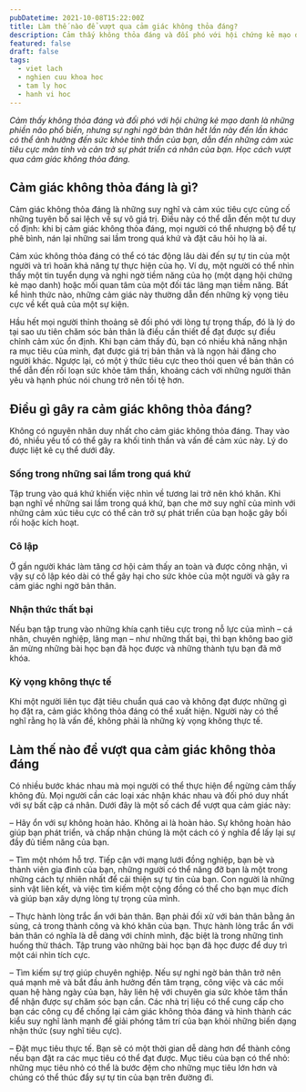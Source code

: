 ```yaml
---
pubDatetime: 2021-10-08T15:22:00Z
title: Làm thế nào để vượt qua cảm giác không thỏa đáng?
description: Cảm thấy không thỏa đáng và đối phó với hội chứng kẻ mạo danh là những phiền não phổ biến, nhưng sự nghi ngờ bản thân hết lần này đến lần khác có thể ảnh hưởng đến sức khỏe tinh thần của bạn, dẫn đến.
featured: false
draft: false
tags:
  - viet lach
  - nghien cuu khoa hoc
  - tam ly hoc
  - hanh vi hoc
---
```


_Cảm thấy không thỏa đáng và đối phó với hội chứng kẻ mạo danh là những phiền não phổ biến, nhưng sự nghi ngờ bản thân hết lần này đến lần khác có thể ảnh hưởng đến sức khỏe tinh thần của bạn, dẫn đến những cảm xúc tiêu cực mãn tính và cản trở sự phát triển cá nhân của bạn. Học cách vượt qua cảm giác không thỏa đáng._

## Cảm giác không thỏa đáng là gì?

Cảm giác không thỏa đáng là những suy nghĩ và cảm xúc tiêu cực củng cố những tuyên bố sai lệch về sự vô giá trị. Điều này có thể dẫn đến một tư duy cố định: khi bị cảm giác không thỏa đáng, mọi người có thể nhượng bộ để tự phê bình, nán lại những sai lầm trong quá khứ và đặt câu hỏi họ là ai.

Cảm xúc không thỏa đáng có thể có tác động lâu dài đến sự tự tin của một người và trì hoãn khả năng tự thực hiện của họ. Ví dụ, một người có thể nhìn thấy một tin tuyển dụng và nghi ngờ tiềm năng của họ (một dạng hội chứng kẻ mạo danh) hoặc mối quan tâm của một đối tác lãng mạn tiềm năng. Bất kể hình thức nào, những cảm giác này thường dẫn đến những kỳ vọng tiêu cực về kết quả của một sự kiện.

Hầu hết mọi người thỉnh thoảng sẽ đối phó với lòng tự trọng thấp, đó là lý do tại sao ưu tiên chăm sóc bản thân là điều cần thiết để đạt được sự điều chỉnh cảm xúc ổn định. Khi bạn cảm thấy đủ, bạn có nhiều khả năng nhận ra mục tiêu của mình, đạt được giá trị bản thân và là ngọn hải đăng cho người khác. Ngược lại, có một ý thức tiêu cực theo thói quen về bản thân có thể dẫn đến rối loạn sức khỏe tâm thần, khoảng cách với những người thân yêu và hạnh phúc nói chung trở nên tồi tệ hơn.

## Điều gì gây ra cảm giác không thỏa đáng?

Không có nguyên nhân duy nhất cho cảm giác không thỏa đáng. Thay vào đó, nhiều yếu tố có thể gây ra khối tinh thần và vấn đề cảm xúc này. Lý do được liệt kê cụ thể dưới đây.

### Sống trong những sai lầm trong quá khứ

Tập trung vào quá khứ khiến việc nhìn về tương lai trở nên khó khăn. Khi bạn nghĩ về những sai lầm trong quá khứ, bạn che mờ suy nghĩ của mình với những cảm xúc tiêu cực có thể cản trở sự phát triển của bạn hoặc gây bối rối hoặc kích hoạt.

### Cô lập

Ở gần người khác làm tăng cơ hội cảm thấy an toàn và được công nhận, vì vậy sự cô lập kéo dài có thể gây hại cho sức khỏe của một người và gây ra cảm giác nghi ngờ bản thân.

### Nhận thức thất bại

Nếu bạn tập trung vào những khía cạnh tiêu cực trong nỗ lực của mình – cá nhân, chuyên nghiệp, lãng mạn – như những thất bại, thì bạn không bao giờ ăn mừng những bài học bạn đã học được và những thành tựu bạn đã mở khóa.

### Kỳ vọng không thực tế

Khi một người liên tục đặt tiêu chuẩn quá cao và không đạt được những gì họ đặt ra, cảm giác không thỏa đáng có thể xuất hiện. Người này có thể nghĩ rằng họ là vấn đề, không phải là những kỳ vọng không thực tế.

## Làm thế nào để vượt qua cảm giác không thỏa đáng

Có nhiều bước khác nhau mà mọi người có thể thực hiện để ngừng cảm thấy không đủ. Mọi người cần các loại xác nhận khác nhau và đối phó duy nhất với sự bất cập cá nhân. Dưới đây là một số cách để vượt qua cảm giác này:

– Hãy ổn với sự không hoàn hảo. Không ai là hoàn hảo. Sự không hoàn hảo giúp bạn phát triển, và chấp nhận chúng là một cách có ý nghĩa để lấy lại sự đầy đủ tiềm năng của bạn.

– Tìm một nhóm hỗ trợ. Tiếp cận với mạng lưới đồng nghiệp, bạn bè và thành viên gia đình của bạn, những người có thể nâng đỡ bạn là một trong những cách tự nhiên nhất để cải thiện sự tự tin của bạn. Con người là những sinh vật liên kết, và việc tìm kiếm một cộng đồng có thể cho bạn mục đích và giúp bạn xây dựng lòng tự trọng của mình.

– Thực hành lòng trắc ẩn với bản thân. Bạn phải đối xử với bản thân bằng ân sủng, cả trong thành công và khó khăn của bạn. Thực hành lòng trắc ẩn với bản thân có nghĩa là dễ dàng với chính mình, đặc biệt là trong những tình huống thử thách. Tập trung vào những bài học bạn đã học được để duy trì một cái nhìn tích cực.

– Tìm kiếm sự trợ giúp chuyên nghiệp. Nếu sự nghi ngờ bản thân trở nên quá mạnh mẽ và bắt đầu ảnh hưởng đến tâm trạng, công việc và các mối quan hệ hàng ngày của bạn, hãy liên hệ với chuyên gia sức khỏe tâm thần để nhận được sự chăm sóc bạn cần. Các nhà trị liệu có thể cung cấp cho bạn các công cụ để chống lại cảm giác không thỏa đáng và hình thành các kiểu suy nghĩ lành mạnh để giải phóng tâm trí của bạn khỏi những biến dạng nhận thức (suy nghĩ tiêu cực).

– Đặt mục tiêu thực tế. Bạn sẽ có một thời gian dễ dàng hơn để thành công nếu bạn đặt ra các mục tiêu có thể đạt được. Mục tiêu của bạn có thể nhỏ: những mục tiêu nhỏ có thể là bước đệm cho những mục tiêu lớn hơn và chúng có thể thúc đẩy sự tự tin của bạn trên đường đi.
